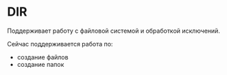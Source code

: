 # DIR

Поддерживает работу с файловой системой и обработкой исключений.

Сейчас поддерживается работа по:

- создание файлов
- создание папок
